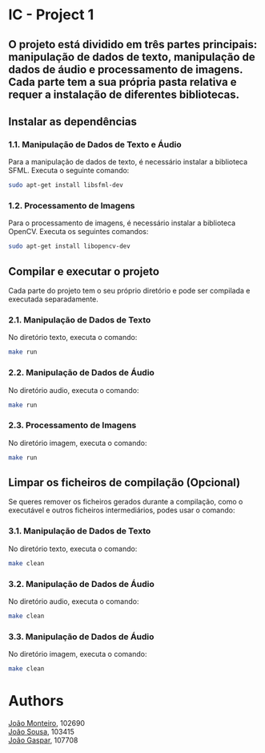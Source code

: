 # IC - Project 1

## O projeto está dividido em três partes principais: manipulação de dados de texto, manipulação de dados de áudio e processamento de imagens. Cada parte tem a sua própria pasta relativa e requer a instalação de diferentes bibliotecas.

## Instalar as dependências

### 1.1. Manipulação de Dados de Texto e Áudio

Para a manipulação de dados de texto, é necessário instalar a biblioteca SFML. Executa o seguinte comando:

```bash
sudo apt-get install libsfml-dev
```

### 1.2. Processamento de Imagens

Para o processamento de imagens, é necessário instalar a biblioteca OpenCV. Executa os seguintes comandos:

```bash
sudo apt-get install libopencv-dev
```

## Compilar e executar o projeto

Cada parte do projeto tem o seu próprio diretório e pode ser compilada e executada separadamente.

### 2.1. Manipulação de Dados de Texto

No diretório texto, executa o comando:

```bash
make run
```

### 2.2. Manipulação de Dados de Áudio

No diretório audio, executa o comando:

```bash
make run
```

### 2.3. Processamento de Imagens

No diretório imagem, executa o comando:

```bash
make run
```

## Limpar os ficheiros de compilação (Opcional)

Se queres remover os ficheiros gerados durante a compilação, como o executável e outros ficheiros intermediários, podes usar o comando:

### 3.1. Manipulação de Dados de Texto

No diretório texto, executa o comando:

```bash
make clean
```

### 3.2. Manipulação de Dados de Áudio

No diretório audio, executa o comando:

```bash
make clean
```

### 3.3. Manipulação de Dados de Áudio

No diretório imagem, executa o comando:

```bash
make clean
```

# Authors

[João Monteiro](https://github.com/joaomonteir0), 102690 \
[João Sousa](https://github.com/jsousa11), 103415 \
[João Gaspar](https://github.com/joaogasparp), 107708 
